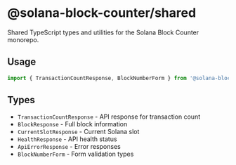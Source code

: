 # @solana-block-counter/shared

Shared TypeScript types and utilities for the Solana Block Counter monorepo.

## Usage

```typescript
import { TransactionCountResponse, BlockNumberForm } from '@solana-block-counter/shared';
```

## Types

- `TransactionCountResponse` - API response for transaction count
- `BlockResponse` - Full block information
- `CurrentSlotResponse` - Current Solana slot
- `HealthResponse` - API health status
- `ApiErrorResponse` - Error responses
- `BlockNumberForm` - Form validation types
